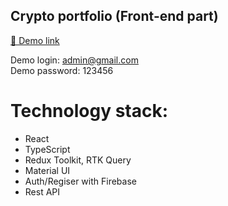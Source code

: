 ## Crypto portfolio (Front-end part)

[🚀 Demo link](https://crypto-portfolio-83ca3.web.app/)  

Demo login: admin@gmail.com  
Demo password: 123456  

# Technology stack:
  * React
  * TypeScript
  * Redux Toolkit, RTK Query
  * Material UI
  * Auth/Regiser with Firebase
  * Rest API
